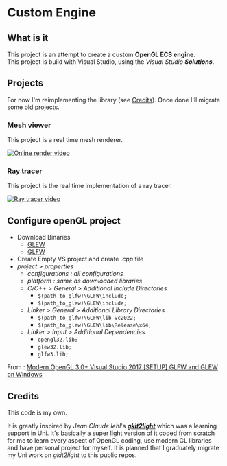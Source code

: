 # Custom Engine

## What is it

This project is an attempt to create a custom **OpenGL ECS engine**.  
This project is build with Visual Studio, using the *Visual Studio* ***Solutions***.

## Projects

For now I'm reimplementing the library (see [Credits](#Credits)). Once done I'll migrate some old projects.

### Mesh viewer

This project is a real time mesh renderer.

[![Online render video](https://img.youtube.com/vi/csA20fUCOt8/0.jpg)](https://youtu.be/csA20fUCOt8)

### Ray tracer

This project is the real time implementation of a ray tracer.

[![Ray tracer video](https://img.youtube.com/vi/ZRVq3qCNzlI/0.jpg)](https://youtu.be/ZRVq3qCNzlI)





## Configure openGL project


* Download Binaries
  * [GLEW](http://glew.sourceforge.net/index.html)
  * [GLFW](https://www.glfw.org/download.html)
* Create Empty VS project and create *.cpp* file
* *project > properties*
  * *configurations : all configurations*
  * *platform : same as downloaded libraries*
  * *C/C++ > General > Additional Include Directories*
    * `$(path_to_glfw)\GLFW\include;`
    * `$(path_to_glew)\GLEW\include;`
  * *Linker > General > Additional Library Directories*
    * `$(path_to_glfw)\GLFW\lib-vc2022;`
    * `$(path_to_glew)\GLEW\lib\Release\x64;`
  * *Linker > Input > Additional Dependencies*
    * `opengl32.lib;`
    * `glew32.lib;`
    * `glfw3.lib;`

From : [Modern OpenGL 3.0+ Visual Studio 2017 [SETUP] GLFW and GLEW on Windows](https://www.youtube.com/watch?v=gCkcP0GcCe0)

## Credits

This code is my own.

It is greatly inspired by *Jean Claude Iehl*'s [***gkit2light***](https://perso.univ-lyon1.fr/jean-claude.iehl/Public/educ/M1IMAGE/html/index.html) which was a learning support in Uni.
It's basically a super light version of it coded from scratch for me to learn every aspect of OpenGL coding, use modern GL libraries and have personal project for myself.
It is planned that I graduately migrate my Uni work on *gkit2light* to this public repos.
